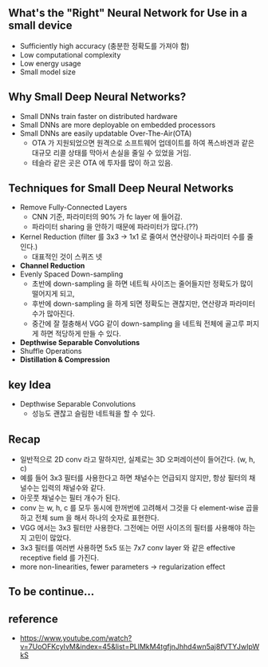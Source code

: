 ## What's the "Right" Neural Network for Use in a small device
- Sufficiently high accuracy (충분한 정확도를 가져야 함)
- Low computational complexity
- Low energy usage
- Small model size

## Why Small Deep Neural Networks?
- Small DNNs train faster on distributed hardware
- Small DNNs are more deployable on embedded processors
- Small DNNs are easily updatable Over-The-Air(OTA)
  - OTA 가 지원되었으면 원격으로 소프트웨어 업데이트를 하여 폭스바겐과 같은 대규모 리콜 상태를 막아서 손실을 줄일 수 있었을 거임.
  - 테슬라 같은 곳은 OTA 에 투자를 많이 하고 있음.

## Techniques for Small Deep Neural Networks
- Remove Fully-Connected Layers
  - CNN 기준, 파라미터의 90% 가 fc layer 에 들어감.
  - 파라미터 sharing 을 안하기 때문에 파라미터가 많다.(??)
- Kernel Reduction (filter 를 3x3 -> 1x1 로 줄여서 연산량이나 파라미터 수를 줄인다.)
  - 대표적인 것이 스퀴즈 넷
- <b>Channel Reduction</b>
- Evenly Spaced Down-sampling
  - 초반에 down-sampling 을 하면 네트웍 사이즈는 줄어들지만 정확도가 많이 떨어지게 되고,
  - 후반에 down-sampling 을 하게 되면 정확도는 괜찮지만, 연산량과 파라미터 수가 많아진다.
  - 중간에 잘 절충해서 VGG 같이 down-sampling 을 네트웍 전체에 골고루 퍼지게 하면 적당하게 만들 수 있다.
- <b>Depthwise Separable Convolutions</b>
- Shuffle Operations
- <b>Distillation & Compression</b>

## key Idea
- Depthwise Separable Convolutions
  - 성능도 괜찮고 슬림한 네트웍을 할 수 있다.

## Recap
- 일반적으로 2D conv 라고 말하지만, 실제로는 3D 오퍼레이션이 들어간다. (w, h, c)
- 예를 들어 3x3 필터를 사용한다고 하면 채널수는 언급되지 않지만, 항상 필터의 채널수는 입력의 채널수와 같다.
- 아웃풋 채널수는 필터 개수가 된다.
- conv 는 w, h, c 를 모두 동시에 한꺼번에 고려해서 그것을 다 element-wise 곱을 하고 전체 sum 을 해서 하나의 숫자로 표현한다.
- VGG 에서는 3x3 필터만 사용한다. 그전에는 어떤 사이즈의 필터를 사용해야 하는지 고민이 많았다.
- 3x3 필터를 여러번 사용하면 5x5 또는 7x7 conv layer 와 같은 effective receptive field 를 가진다.
- more non-linearities, fewer parameters -> regularization effect

## To be continue...


## reference
- https://www.youtube.com/watch?v=7UoOFKcyIvM&index=45&list=PLlMkM4tgfjnJhhd4wn5aj8fVTYJwIpWkS










